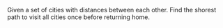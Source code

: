 Given a set of cities with distances between each other.
Find the shorest path to visit all cities once before returning home.

